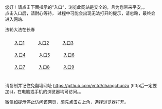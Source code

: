 您好！请点击下面指示的“入口”，浏览此网站是安全的，且为您带来平安。。 <br/>
点击入口后，请耐心等待， 过程中可能会出现无法打开的提示，请忽略，最终会进入网站. </br>

法轮大法在长春<br/>
<div style="padding:10px"><a style="margin:20px" target="_blank" href="https://d9yu6m5yg9m5k.cloudfront.net/2Qpsp?eystnk" id="ccLink1" rel="nofollow">入口1</a> <a target="_blank" style="margin:20px" href="https://d4diw9id206z6.cloudfront.net/2Qpsp?tqsglst" id="ccLink2" rel="nofollow">入口2</a> <a style="margin:20px" target="_blank" href="https://d1kf1b2f2od6o.cloudfront.net/2Qpsp?imqet" id="ccLink3" rel="nofollow">入口3</a></div>

<div style="padding:10px" ><a style="margin:20px" target="_blank" href="https://d9yu6m5yg9m5k.cloudfront.net/2Qpsp?eystnk" id="ccLink4" rel="nofollow">入口4</a> <a style="margin:20px" href="https://d4diw9id206z6.cloudfront.net/2Qpsp?tqsglst" target="_blank" id="ccLink5" rel="nofollow">入口5</a> <a style="margin:20px" href="https://d1kf1b2f2od6o.cloudfront.net/2Qpsp?imqet" target="_blank" id="ccLink6" rel="nofollow">入口6</a></div>

<div style="padding:10px"><a style="margin:20px" target="_blank" href="https://d9yu6m5yg9m5k.cloudfront.net/2Qpsp?eystnk" id="ccLink7" rel="nofollow">入口7</a> <a style="margin:20px" href="https://d4diw9id206z6.cloudfront.net/2Qpsp?tqsglst" target="_blank" id="ccLink8" rel="nofollow">入口8</a> <a style="margin:20px" target="_blank" href="https://d1kf1b2f2od6o.cloudfront.net/2Qpsp?imqet" id="ccLink9" rel="nofollow">入口9</a></div>

<br/>



请复制并记住免翻墙网址 https://github.com/yntd/changchunzx (http后一定要加s)，在电脑或手机的浏览器均可访问。。<br/>

微信如提示停止访问该网页，须先点击右上角，选择浏览器打开。
